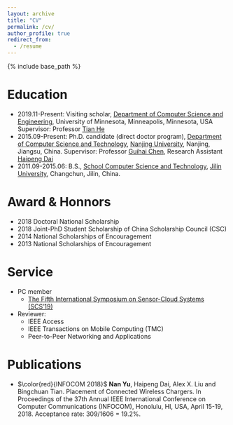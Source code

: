 ```yaml
---
layout: archive
title: "CV"
permalink: /cv/
author_profile: true
redirect_from:
  - /resume
---
```


{% include base_path %}

Education
======
* 2019.11-Present: Visiting scholar, [Department of Computer Science and Engineering](https://www.cs.umn.edu/), University of Minnesota, Minneapolis, Minnesota, USA
Supervisor: Professor [Tian He](https://www-users.cs.umn.edu/~tianhe/)
* 2015.09-Present: Ph.D. candidate (direct doctor program), 
[Department of Computer Science and Technology](http://cs.nju.edu.cn/), [Nanjing University](https://www.nju.edu.cn), Nanjing, Jiangsu, China.
Supervisor: Professor [Guihai Chen](http://cs.nju.edu.cn/gchen), Research Assistant [Haipeng Dai](http://cs.nju.edu.cn/daihp/)
* 2011.09-2015.06: B.S., [School Computer Science and Technology](http://ccst.jlu.edu.cn/), [Jilin University](https://www.jlu.edu.cn/), Changchun, Jilin, China.

Award & Honnors
======
* 2018 Doctoral National Scholarship 
* 2018 Joint-PhD Student Scholarship of China Scholarship Council (CSC)
* 2014 National Scholarships of Encouragement
* 2013 National Scholarships of Encouragement
 
Service
======
* PC member
  * [The Fifth International Symposium on Sensor-Cloud Systems (SCS’19)](http://www.spaccs.org/SCS2019/)
* Reviewer:
  *  IEEE Access
  *  IEEE Transactions on Mobile Computing (TMC)
  *  Peer-to-Peer Networking and Applications

Publications
======
* $\color{red}{INFOCOM 2018}$ **Nan Yu**, Haipeng Dai, Alex X. Liu and Bingchuan Tian. Placement of Connected Wireless Chargers. In Proceedings of the 37th Annual IEEE International Conference on Computer Communications (INFOCOM), Honolulu, HI, USA, April 15-19, 2018. Acceptance rate: 309/1606 = 19.2%.
  
